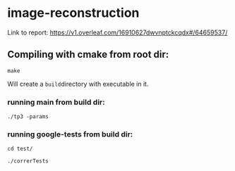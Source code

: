 # image-reconstruction
Link to report:
https://v1.overleaf.com/16910627dwvnptckcqdx#/64659537/
## Compiling with cmake from root dir:

`make`

Will create a `build`directory with executable in it.

### running main from build dir:

`./tp3 -params`

### running google-tests from build dir:

`cd test/`

`./correrTests`



